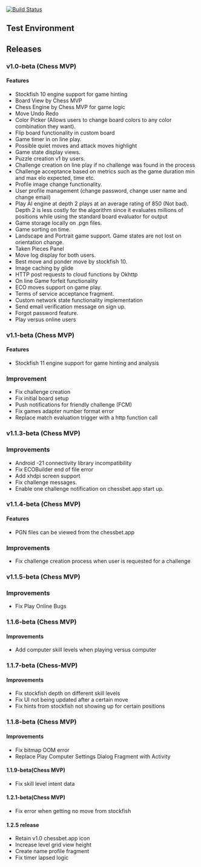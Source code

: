 [![Build Status](https://travis-ci.com/Magz8984/chess-bet.svg?token=1t1EwrDpq3sLA8yRH7Ea&branch=test_env)](https://travis-ci.com/Magz8984/chess-bet)

## Test Environment

## Releases 

### v1.0-beta (Chess MVP)


#### Features

- Stockfish 10 engine support for game hinting
-  Board View by Chess MVP
- Chess Engine by Chess MVP for game logic
- Move Undo Redo
- Color Picker (Allows users to change board colors to any color combination they want).
- Flip board functionality in custom board
- Game timer in on line play.
- Possible quiet moves and attack moves highlight
- Game state display views.
- Puzzle creation v1 by users.
- Challenge creation on line play if no challenge was found in the process
- Challenge acceptance based on metrics such as the game duration min and max elo expected, time etc.
- Profile image change functionality.
- User profile  management (change password, change user name and change email)
- Play AI engine at depth 2 plays at an average rating of 850 (Not bad). Depth 2 is less costly for the algorithm since it evaluates millions of positions while using the standard board evaluator for output
- Game storage locally on .pgn files.
- Game sorting on time.
- Landscape and Portrait game support. Game states are not lost on orientation change.
- Taken Pieces Panel
- Move log display for both users.
- Best move and ponder move by stockfish 10.
- Image caching by glide
- HTTP post requests to cloud functions by Okhttp
- On line Game forfeit functionality
- ECO moves support on game play.
- Terms of service acceptance fragment.
- Custom network state functionality implementation
- Send email verification message on sign up.
- Forgot password feature.
- Play versus online users

### v1.1-beta (Chess MVP)

#### Features

- Stockfish 11 engine support for game hinting and analysis

### Improvement
- Fix challenge creation
- Fix initial board setup
- Push notifications for friendly challenge (FCM)
- Fix games adapter number format error
- Replace match evaluation trigger with a http function call

### v1.1.3-beta (Chess MVP)

### Improvements

- Android -21 connectivity library incompatibility 
- Fix ECOBuilder end of file error
- Add xhdpi screen support
- Fix challenge messages.
- Enable one challenge notification on chessbet.app start up.

### v1.1.4-beta (Chess MVP)

#### Features

- PGN files can be viewed from the chessbet.app

### Improvements
- Fix challenge creation process when user is requested for a challenge

### v1.1.5-beta (Chess MVP)

### Improvements

- Fix Play Online Bugs

### 1.1.6-beta (Chess MVP)

#### Improvements

- Add computer skill levels when playing versus computer

### 1.1.7-beta (Chess-MVP)

#### Improvements

- Fix stockfish depth on different skill levels
- Fix UI not being updated after a certain move
- Fix hints from stockfish not showing up for certain positions

### 1.1.8-beta (Chess MVP)

#### Improvements

- Fix bitmap OOM error
- Replace Play Computer Settings Dialog Fragment with Activity

#### 1.1.9-beta(Chess MVP)
- Fix skill level intent data

#### 1.2.1-beta(Chess MVP)
- Fix error when getting no move from stockfish

#### 1.2.5 release
- Retain v1.0 chessbet.app icon
- Increase level grid view height
- Create name profile fragment
- Fix timer lapsed logic